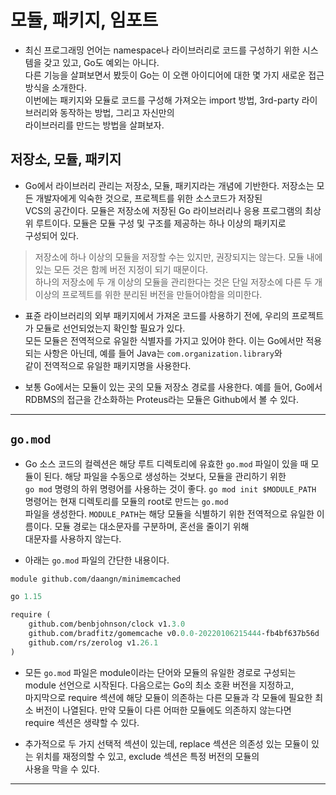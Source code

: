 # 모듈, 패키지, 임포트

- 최신 프로그래밍 언어는 namespace나 라이브러리로 코드를 구성하기 위한 시스템을 갖고 있고, Go도 예외는 아니다.  
  다른 기능을 살펴보면서 봤듯이 Go는 이 오랜 아이디어에 대한 몇 가지 새로운 접근 방식을 소개한다.  
  이번에는 패키지와 모듈로 코드를 구성해 가져오는 import 방법, 3rd-party 라이브러리와 동작하는 방법, 그리고 자신만의  
  라이브러리를 만드는 방법을 살펴보자.

## 저장소, 모듈, 패키지

- Go에서 라이브러리 관리는 저장소, 모듈, 패키지라는 개념에 기반한다. 저장소는 모든 개발자에게 익숙한 것으로, 프로젝트를 위한 소스코드가 저장된  
  VCS의 공간이다. 모듈은 저장소에 저장된 Go 라이브러리나 응용 프로그램의 최상위 루트이다. 모듈은 모듈 구성 및 구조를 제공하는 하나 이상의 패키지로  
  구성되어 있다.

> 저장소에 하나 이상의 모듈을 저장할 수는 있지만, 권장되지는 않는다. 모듈 내에 있는 모든 것은 함께 버전 지정이 되기 때문이다.  
> 하나의 저장소에 두 개 이상의 모듈을 관리한다는 것은 단일 저장소에 다른 두 개 이상의 프로젝트를 위한 분리된 버전을 만들어야함을 의미한다.

- 표쥰 라이브러리의 외부 패키지에서 가져온 코드를 사용하기 전에, 우리의 프로젝트가 모듈로 선언되었는지 확인할 필요가 있다.  
  모든 모듈은 전역적으로 유일한 식별자를 가지고 있어야 한다. 이는 Go에서만 적용되는 사항은 아닌데, 예를 들어 Java는 `com.organization.library`와  
  같이 전역적으로 유일한 패키지명을 사용한다.

- 보통 Go에서는 모듈이 있는 곳의 모듈 저장소 경로를 사용한다. 예를 들어, Go에서 RDBMS의 접근을 간소화하는 Proteus라는 모듈은 Github에서 볼 수 있다.

---

## `go.mod`

- Go 소스 코드의 컬렉션은 해당 루트 디렉토리에 유효한 `go.mod` 파일이 있을 때 모듈이 된다. 해당 파일을 수동으로 생성하는 것보다, 모듈을 관리하기 위한  
  `go mod` 명령의 하위 명령어를 사용하는 것이 좋다. `go mod init $MODULE_PATH` 명령어는 현재 디렉토리를 모듈의 root로 만드는 `go.mod`  
  파일을 생성한다. `MODULE_PATH`는 해당 모듈을 식별하기 위한 전역적으로 유일한 이름이다. 모듈 경로는 대소문자를 구분하며, 혼선을 줄이기 위해  
  대문자를 사용하지 않는다.

- 아래는 `go.mod` 파일의 간단한 내용이다.

```mod
module github.com/daangn/minimemcached

go 1.15

require (
	github.com/benbjohnson/clock v1.3.0
	github.com/bradfitz/gomemcache v0.0.0-20220106215444-fb4bf637b56d
	github.com/rs/zerolog v1.26.1
)
```

- 모든 `go.mod` 파일은 module이라는 단어와 모듈의 유일한 경로로 구성되는 module 선언으로 시작된다. 다음으로는 Go의 최소 호환 버전을 지정하고,  
  마지막으로 require 섹션에 해당 모듈이 의존하는 다른 모듈과 각 모듈에 필요한 최소 버전이 나열된다. 만약 모듈이 다른 어떠한 모듈에도 의존하지 않는다면  
  require 섹션은 생략할 수 있다.

- 추가적으로 두 가지 선택적 섹션이 있는데, replace 섹션은 의존성 있는 모듈이 있는 위치를 재정의할 수 있고, exclude 섹션은 특정 버전의 모듈의  
  사용을 막을 수 있다.

---
